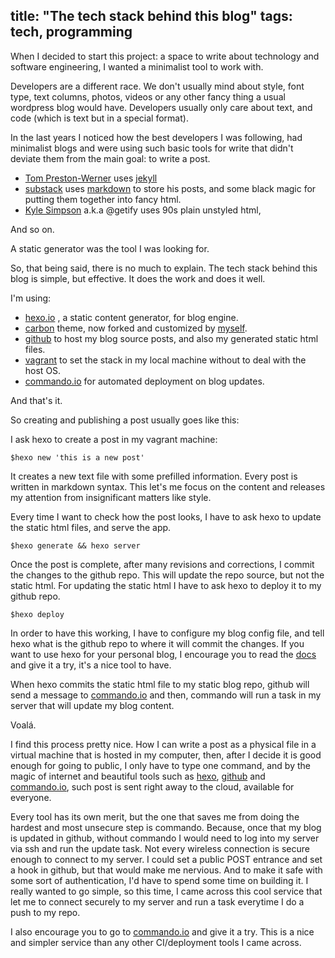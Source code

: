 title: "The tech stack behind this blog"
tags: tech, programming
---

When I decided to start this project: a space to write about technology and software engineering, I wanted a minimalist tool to work with.

Developers are a different race. We don't usually mind about style, font type, text columns, photos, videos or any other fancy thing a usual wordpress blog would have. Developers usually only care about text, and code (which is text but in a special format).

In the last years I noticed how the best developers I was following, had minimalist blogs and were using such basic tools for write that didn't deviate them from the main goal: to write a post.

* [Tom Preston-Werner](http://tom.preston-werner.com/) uses [jekyll](http://jekyllrb.com/)
* [substack](http://substack.net/) uses [markdown](https://github.com/substack/blog) to store his posts, and some black magic for putting them together into fancy html.
* [Kyle Simpson](http://getify.me/) a.k.a @getify uses 90s plain unstyled html,

And so on.

A static generator was the tool I was looking for.

So, that being said, there is no much to explain. The tech stack behind this blog is simple, but effective. It does the work and does it well.

I'm using:

* [hexo.io](https://hexo.io/) , a static content generator, for blog engine.
* [carbon](https://github.com/icylogic/carbon) theme, now forked and customized by [myself](https://github.com/alexserver/carbon).
* [github](https://github.com) to host my blog source posts, and also my generated static html files.
* [vagrant](https://www.vagrantup.com/) to set the stack in my local machine without to deal with the host OS.
* [commando.io](https://commando.io/) for automated deployment on blog updates.

And that's it.

So creating and publishing a post usually goes like this:

I ask hexo to create a post in my vagrant machine:
```
$hexo new 'this is a new post'
```
It creates a new text file with some prefilled information. Every post is written in markdown syntax. This let's me focus on the content and releases my attention from insignificant matters like style.

Every time I want to check how the post looks, I have to ask hexo to update the static html files, and serve the app.
```
$hexo generate && hexo server
```

Once the post is complete, after many revisions and corrections, I commit the changes to the github repo. This will update the repo source, but not the static html.
For updating the static html I have to ask hexo to deploy it to my github repo.
```
$hexo deploy
```
In order to have this working, I have to configure my blog config file, and tell hexo what is the github repo to where it will commit the changes. 
If you want to use hexo for your personal blog, I encourage you to read the [docs](https://hexo.io/docs/) and give it a try, it's a nice tool to have.

When hexo commits the static html file to my static blog repo, github will send a message to [commando.io](https://commando.io/) and then, commando will run a task in my server that will update my blog content.

Voalá.

I find this process pretty nice. How I can write a post as a physical file in a virtual machine that is hosted in my computer, then, after I decide it is good enough for going to public, I only have to type one command, and by the magic of internet and beautiful tools such as [hexo](https://hexo.io/), [github](https://github.com) and [commando.io](https://commando.io/), such post is sent right away to the cloud, available for everyone.

Every tool has its own merit, but the one that saves me from doing the hardest and most unsecure step is commando.
Because, once that my blog is updated in github, without commando I would need to log into my server via ssh and run the update task. Not every wireless connection is secure enough to connect to my server.
I could set a public POST entrance and set a hook in github, but that would make me nervious. And to make it safe with some sort of authentication, I'd have to spend some time on building it.
I really wanted to go simple, so this time, I came across this cool service that let me to connect securely to my server and run a task everytime I do a push to my repo.

I also encourage you to go to [commando.io](https://commando.io/) and give it a try. This is a nice and simpler service than any other CI/deployment tools I came across.




